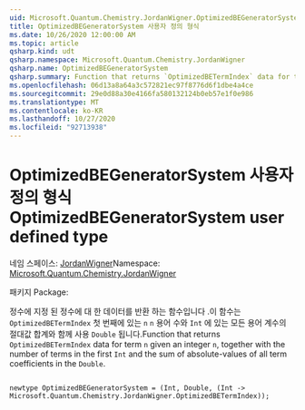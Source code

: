 ```yaml
---
uid: Microsoft.Quantum.Chemistry.JordanWigner.OptimizedBEGeneratorSystem
title: OptimizedBEGeneratorSystem 사용자 정의 형식
ms.date: 10/26/2020 12:00:00 AM
ms.topic: article
qsharp.kind: udt
qsharp.namespace: Microsoft.Quantum.Chemistry.JordanWigner
qsharp.name: OptimizedBEGeneratorSystem
qsharp.summary: Function that returns `OptimizedBETermIndex` data for term `n` given an integer `n`, together with the number of terms in the first `Int` and the sum of absolute-values of all term coefficients in the `Double`.
ms.openlocfilehash: 06d13a8a64a3c572821ec97f8776d6f1dbe4a4ce
ms.sourcegitcommit: 29e0d88a30e4166fa580132124b0eb57e1f0e986
ms.translationtype: MT
ms.contentlocale: ko-KR
ms.lasthandoff: 10/27/2020
ms.locfileid: "92713938"
---
```

# <a name="optimizedbegeneratorsystem-user-defined-type"></a><span data-ttu-id="af594-102">OptimizedBEGeneratorSystem 사용자 정의 형식</span><span class="sxs-lookup"><span data-stu-id="af594-102">OptimizedBEGeneratorSystem user defined type</span></span>

<span data-ttu-id="af594-103">네임 스페이스: [JordanWigner](xref:Microsoft.Quantum.Chemistry.JordanWigner)</span><span class="sxs-lookup"><span data-stu-id="af594-103">Namespace: [Microsoft.Quantum.Chemistry.JordanWigner](xref:Microsoft.Quantum.Chemistry.JordanWigner)</span></span>

<span data-ttu-id="af594-104">패키지 [](https://nuget.org/packages/)</span><span class="sxs-lookup"><span data-stu-id="af594-104">Package: [](https://nuget.org/packages/)</span></span>


<span data-ttu-id="af594-105">정수에 지정 된 정수에 대 한 데이터를 반환 하는 함수입니다 .이 함수는 `OptimizedBETermIndex` 첫 번째에 있는 `n` `n` 용어 수와 `Int` 에 있는 모든 용어 계수의 절대값 합계와 함께 사용 `Double` 됩니다.</span><span class="sxs-lookup"><span data-stu-id="af594-105">Function that returns `OptimizedBETermIndex` data for term `n` given an integer `n`, together with the number of terms in the first `Int` and the sum of absolute-values of all term coefficients in the `Double`.</span></span>

```qsharp

newtype OptimizedBEGeneratorSystem = (Int, Double, (Int -> Microsoft.Quantum.Chemistry.JordanWigner.OptimizedBETermIndex));
```

